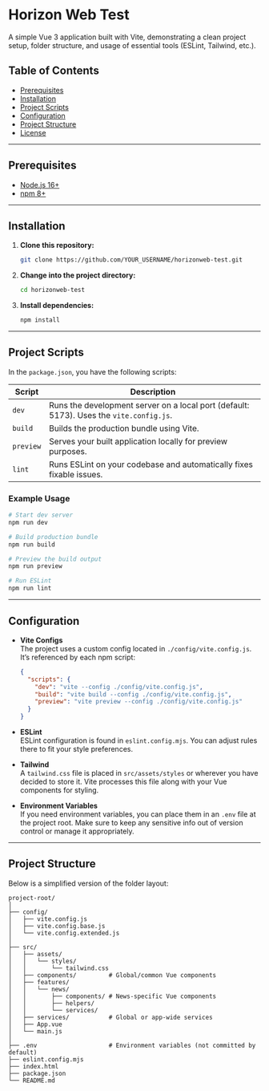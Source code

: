 
# Horizon Web Test

A simple Vue 3 application built with Vite, demonstrating a clean project setup, folder structure, and usage of essential tools (ESLint, Tailwind, etc.).

## Table of Contents
- [Prerequisites](#prerequisites)
- [Installation](#installation)
- [Project Scripts](#project-scripts)
- [Configuration](#configuration)
- [Project Structure](#project-structure)
- [License](#license)

---

## Prerequisites
- [Node.js 16+](https://nodejs.org/)  
- [npm 8+](https://www.npmjs.com/)

---

## Installation

1. **Clone this repository:**
   ```bash
   git clone https://github.com/YOUR_USERNAME/horizonweb-test.git
   ```
2. **Change into the project directory:**
   ```bash
   cd horizonweb-test
   ```
3. **Install dependencies:**
   ```bash
   npm install
   ```

---

## Project Scripts

In the `package.json`, you have the following scripts:

| Script   | Description                                                                                  |
|----------|----------------------------------------------------------------------------------------------|
| `dev`    | Runs the development server on a local port (default: 5173). Uses the `vite.config.js`.      |
| `build`  | Builds the production bundle using Vite.                                                     |
| `preview`| Serves your built application locally for preview purposes.                                  |
| `lint`   | Runs ESLint on your codebase and automatically fixes fixable issues.                         |

### Example Usage
```bash
# Start dev server
npm run dev

# Build production bundle
npm run build

# Preview the build output
npm run preview

# Run ESLint
npm run lint
```

---

## Configuration

- **Vite Configs**  
  The project uses a custom config located in `./config/vite.config.js`. It’s referenced by each npm script:
  ```json
  {
    "scripts": {
      "dev": "vite --config ./config/vite.config.js",
      "build": "vite build --config ./config/vite.config.js",
      "preview": "vite preview --config ./config/vite.config.js"
    }
  }
  ```

- **ESLint**  
  ESLint configuration is found in `eslint.config.mjs`. You can adjust rules there to fit your style preferences.

- **Tailwind**  
  A `tailwind.css` file is placed in `src/assets/styles` or wherever you have decided to store it. Vite processes this file along with your Vue components for styling.

- **Environment Variables**  
  If you need environment variables, you can place them in an `.env` file at the project root. Make sure to keep any sensitive info out of version control or manage it appropriately.

---

## Project Structure

Below is a simplified version of the folder layout:

```
project-root/
│
├── config/
│   ├── vite.config.js
│   ├── vite.config.base.js
│   └── vite.config.extended.js
│
├── src/
│   ├── assets/
│   │   └── styles/
│   │       └── tailwind.css
│   ├── components/         # Global/common Vue components
│   ├── features/
│   │   └── news/
│   │       ├── components/ # News-specific Vue components
│   │       ├── helpers/
│   │       └── services/
│   ├── services/           # Global or app-wide services
│   ├── App.vue
│   └── main.js
│
├── .env                    # Environment variables (not committed by default)
├── eslint.config.mjs
├── index.html
├── package.json
└── README.md
```


